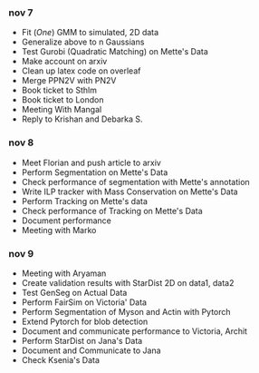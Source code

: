 ### nov 7 
* Fit (*One*) GMM to simulated, 2D data 
* Generalize above to n Gaussians
* Test Gurobi (Quadratic Matching) on Mette's Data
* Make account on arxiv
* Clean up latex code on overleaf
* Merge PPN2V with PN2V
* Book ticket to Sthlm
* Book ticket to London
* Meeting With Mangal
* Reply to Krishan and Debarka S.

### nov 8
* Meet Florian and push article to arxiv
* Perform Segmentation on Mette's Data
* Check performance of segmentation with Mette's annotation
* Write ILP tracker with Mass Conservation on Mette's Data
* Perform Tracking on Mette's data
* Check performance of Tracking on Mette's Data
* Document performance
* Meeting with Marko

### nov 9
* Meeting with Aryaman
* Create validation results with StarDist 2D on data1, data2
* Test GenSeg on Actual Data
* Perform FairSim on Victoria' Data
* Perform Segmentation of Myson and Actin with Pytorch
* Extend Pytorch for blob detection
* Document and communicate performance to Victoria, Archit
* Perform StarDist on Jana's Data
* Document and Communicate to Jana
* Check Ksenia's Data

 





